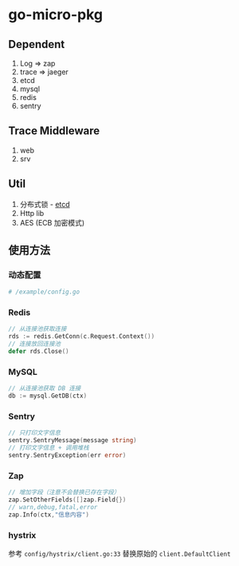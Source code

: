 # go-micro-pkg

## Dependent
1. Log => zap
2. trace => jaeger
3. etcd
4. mysql
5. redis
6. sentry

## Trace Middleware
1. web 
2. srv

## Util
1. 分布式锁 - [etcd](https://github.com/Scalingo/go-etcd-lock)
2. Http lib 
3. AES (ECB 加密模式)

## 使用方法

### 动态配置
```bash
# /example/config.go
```

### Redis
```go
// 从连接池获取连接
rds := redis.GetConn(c.Request.Context())
// 连接放回连接池
defer rds.Close()
```

### MySQL
```go
// 从连接池获取 DB 连接
db := mysql.GetDB(ctx)
```

### Sentry
```go
// 只打印文字信息
sentry.SentryMessage(message string)
// 打印文字信息 + 调用堆栈
sentry.SentryException(err error)
```

### Zap
```go
// 增加字段（注意不会替换已存在字段）
zap.SetOtherFields([]zap.Field{})
// warn,debug,fatal,error
zap.Info(ctx,"信息内容")
```

### hystrix
参考 `config/hystrix/client.go:33` 替换原始的 `client.DefaultClient`
